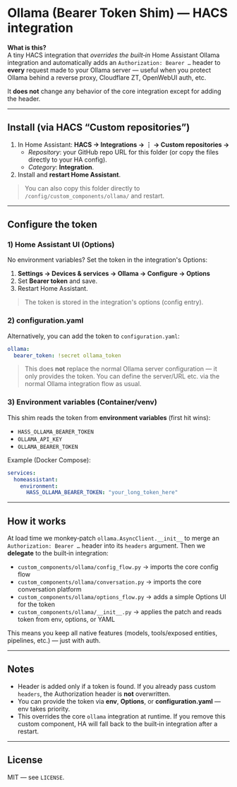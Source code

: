 # Ollama (Bearer Token Shim) — HACS integration

**What is this?**  
A tiny HACS integration that *overrides the built‑in* Home Assistant Ollama integration and automatically
adds an `Authorization: Bearer …` header to **every** request made to your Ollama server — useful when
you protect Ollama behind a reverse proxy, Cloudflare ZT, OpenWebUI auth, etc.

It **does not** change any behavior of the core integration except for adding the header.

---

## Install (via HACS “Custom repositories”)
1. In Home Assistant: **HACS → Integrations → ⋮ → Custom repositories →**
   - *Repository*: your GitHub repo URL for this folder (or copy the files directly to your HA config).
   - *Category*: **Integration**.
2. Install and **restart Home Assistant**.

> You can also copy this folder directly to `/config/custom_components/ollama/` and restart.

---

## Configure the token

### 1) Home Assistant UI (Options)
No environment variables? Set the token in the integration's Options:

1. **Settings → Devices & services → Ollama → Configure → Options**
2. Set **Bearer token** and save.
3. Restart Home Assistant.

> The token is stored in the integration's options (config entry).

### 2) configuration.yaml
Alternatively, you can add the token to `configuration.yaml`:

```yaml
ollama:
  bearer_token: !secret ollama_token
```

> This does **not** replace the normal Ollama server configuration — it only provides the token.
> You can define the server/URL etc. via the normal Ollama integration flow as usual.

### 3) Environment variables (Container/venv)
This shim reads the token from **environment variables** (first hit wins):

- `HASS_OLLAMA_BEARER_TOKEN`
- `OLLAMA_API_KEY`
- `OLLAMA_BEARER_TOKEN`

Example (Docker Compose):

```yaml
services:
  homeassistant:
    environment:
      HASS_OLLAMA_BEARER_TOKEN: "your_long_token_here"
```

---

## How it works
At load time we monkey‑patch `ollama.AsyncClient.__init__` to merge an `Authorization: Bearer …` header
into its `headers` argument. Then we **delegate** to the built‑in integration:
- `custom_components/ollama/config_flow.py` → imports the core config flow
- `custom_components/ollama/conversation.py` → imports the core conversation platform
- `custom_components/ollama/options_flow.py` → adds a simple Options UI for the token
- `custom_components/ollama/__init__.py` → applies the patch and reads token from env, options, or YAML

This means you keep all native features (models, tools/exposed entities, pipelines, etc.) — just with auth.

---

## Notes
- Header is added only if a token is found. If you already pass custom `headers`, the Authorization header is **not** overwritten.
- You can provide the token via **env**, **Options**, or **configuration.yaml** — env takes priority.
- This overrides the core `ollama` integration at runtime. If you remove this custom component, HA will
  fall back to the built‑in integration after a restart.

---

## License
MIT — see `LICENSE`.
